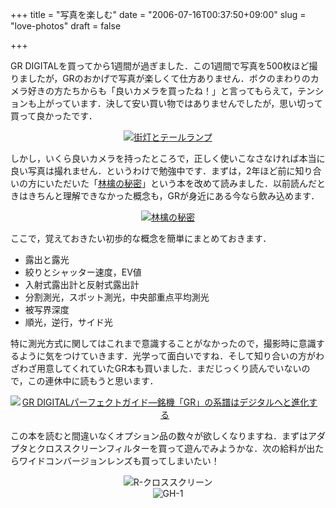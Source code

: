 +++
title = "写真を楽しむ"
date = "2006-07-16T00:37:50+09:00"
slug = "love-photos"
draft = false

+++

<p>GR DIGITALを買ってから1週間が過ぎました．この1週間で写真を500枚ほど撮りましたが，GRのおかげで写真が楽しくて仕方ありません．ボクのまわりのカメラ好きの方たちからも「良いカメラを買ったね！」と言ってもらえて，テンションも上がっています．決して安い買い物ではありませんでしたが，思い切って買って良かったです．</p>
<p><center><a href="http://www.flickr.com/photos/june29/189542402/" title="Photo Sharing"><img src="http://static.flickr.com/53/189542402_322a87b1e5.jpg" alt="街灯とテールランプ" border="none" /></a><br />
</center></p>
<p>しかし，いくら良いカメラを持ったところで，正しく使いこなさなければ本当に良い写真は撮れません．というわけで勉強中です．まずは，2年ほど前に知り合いの方にいただいた「<a href="http://www.pentax.co.jp/family/ringo/1.html">林檎の秘密</a>」という本を改めて読みました．以前読んだときはきちんと理解できなかった概念も，GRが身近にある今なら飲み込めます．</p>
<p><center><a href="http://www.flickr.com/photos/june29/189549733/" title="Photo Sharing"><img src="http://static.flickr.com/67/189549733_ef9a0d56b5_o.gif" alt="林檎の秘密" border="none" /></a><br />
</center></p>
<p>ここで，覚えておきたい初歩的な概念を簡単にまとめておきます．</p>
<ul>
<li>露出と露光</li>
<li>絞りとシャッター速度，EV値</li>
<li>入射式露出計と反射式露出計</li>
<li>分割測光，スポット測光，中央部重点平均測光</li>
<li>被写界深度</li>
<li>順光，逆行，サイド光</li>
</ul>
<p>特に測光方式に関してはこれまで意識することがなかったので，撮影時に意識するように気をつけていきます．光学って面白いですね．そして知り合いの方がわざわざ用意してくれていたGR本も買いました．まだじっくり読んでいないので，この連休中に読もうと思います．</p>
<p><center><a href="http://www.amazon.co.jp/exec/obidos/redirect?tag=cameralady-22%26link_code=xm2%26camp=2025%26creative=165953%26path=http://www.amazon.co.jp/gp/redirect.html%253fASIN=4797333944%2526tag=cameralady-22%2526lcode=xm2%2526cID=2025%2526ccmID=165953%2526location=/o/ASIN/4797333944%25253FSubscriptionId=0W2M95T4BBVMQ3F671G2" title="View product details at Amazon"><img src="http://images.amazon.com/images/P/4797333944.01._SCMZZZZZZZ_.jpg" style="border: none; margin: 0 10px 0 0;" alt="GR DIGITALパーフェクトガイド―銘機「GR」の系譜はデジタルへと進化する" /></a><br />
</center></p>
<p>この本を読むと間違いなくオプション品の数々が欲しくなりますね．まずはアダプタとクロススクリーンフィルターを買って遊んでみようかな．次の給料が出たらワイドコンバージョンレンズも買ってしまいたい！</p>
<p><center><img src="http://static.flickr.com/52/190073320_75e0443d0e_m.jpg" alt="R-クロススクリーン" /><br />
<img src="http://static.flickr.com/1/190073321_79608d48d8_m.jpg" alt="GH-1" /><br />
</center></p>

